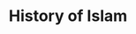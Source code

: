 ---
pid: ch421
title: History of Islam
location_transcription: 47th + Lancaster Ave @ Muhammad Park
coordinates: "[-75.216226, 39.971526]"
zipcode: '19144'
gen_neighborhood: Northwest Philadelphia
neighborhood: Germantown
outside_phl: 
age: '37'
age_range: 30-39
instagram: 
image_file_name: ch_421.jpg
proposal_transcription: Historical Plaques. History of Islam in the African American
  Community
topic: 
topic_summary: 
type: 
keywords_other: 
credit: Staci Watson
image_labels: 
twitter: 
facebook: 
permalink: "/monuments/ch421/"
layout: item-page
---